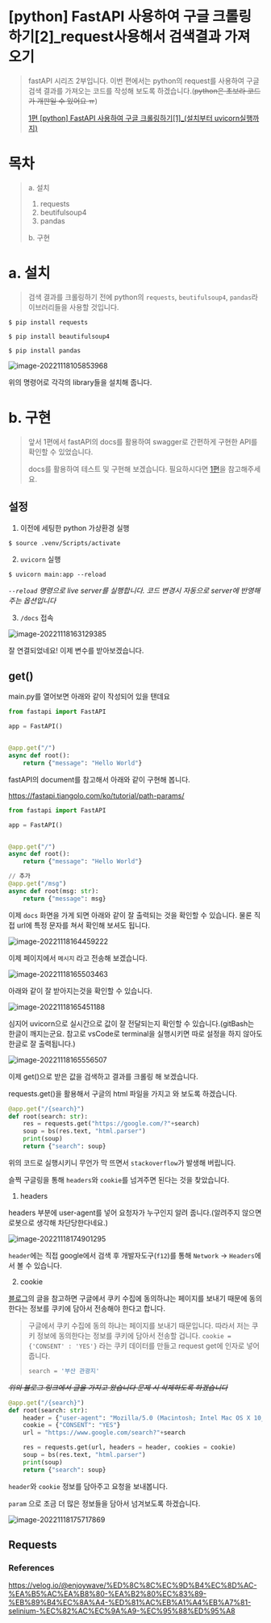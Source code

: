 # [python] FastAPI 사용하여 구글 크롤링하기[2]_request사용해서 검색결과 가져오기

> fastAPI 시리즈 2부입니다. 이번 편에서는 python의 request를 사용하여 구글 검색 결과를 가져오는 코드를 작성해 보도록 하겠습니다.(~~python은 초보라 코드가 개판일 수 있어요 ㅠ~~)  
>
> [1편 [python] FastAPI 사용하여 구글 크롤링하기[1]_(설치부터 uvicorn실행까지)](https://jjam89.tistory.com/257)

# 목차

> a. 설치
>
> 1. requests
> 2. beutifulsoup4
> 3. pandas
>
> b. 구현

# a. 설치

> 검색 결과를 크롤링하기 전에 python의 `requests`, `beutifulsoup4`, `pandas`라이브러리들을 사용할 것입니다.

```shell
$ pip install requests
```

```shell
$ pip install beautifulsoup4
```

```shell
$ pip install pandas
```

![image-20221118105853968](C:\Users\Eisen\Documents\GitHub\TIL\CS\Language\Interpreter\python\FastAPI[2].assets\image-20221118105853968.png)

위의 명령어로 각각의 library들을 설치해 줍니다.



# b. 구현

> 앞서 1편에서 fastAPI의 docs를 활용하여 swagger로 간편하게 구현한 API를 확인할 수 있었습니다.
>
> docs를 활용하여 테스트 및 구현해 보겠습니다. 필요하시다면 [1편](https://jjam89.tistory.com/257)을 참고해주세요.

## 설정

1. 이전에 세팅한 python 가상환경 실행

```shell
$ source .venv/Scripts/activate
```

2. `uvicorn` 실행

```shell
$ uvicorn main:app --reload
```

*`--reload` 명령으로 live server를 실행합니다. 코드 변경시 자동으로 server에 반영해 주는 옵션입니다*

3. `/docs` 접속

![image-20221118163129385](C:\Users\Eisen\Documents\GitHub\TIL\CS\Language\Interpreter\python\FastAPI[2].assets\image-20221118163129385.png)

잘 연결되었네요! 이제 변수를 받아보겠습니다.

## get()

main.py를 열어보면 아래와 같이 작성되어 있을 탠데요

```python
from fastapi import FastAPI

app = FastAPI()


@app.get("/")
async def root():
    return {"message": "Hello World"}

```

fastAPI의 document를 참고해서 아래와 같이 구현해 봅니다.

https://fastapi.tiangolo.com/ko/tutorial/path-params/

```python
from fastapi import FastAPI

app = FastAPI()


@app.get("/")
async def root():
    return {"message": "Hello World"}

// 추가
@app.get("/msg")
async def root(msg: str):
    return {"message": msg}

```

이제 `docs` 화면을 가게 되면 아래와 같이 잘 출력되는 것을 확인할 수 있습니다. 물론 직접 url에 특정 문자를 쳐서 확인해 보셔도 됩니다.

![image-20221118164459222](C:\Users\Eisen\Documents\GitHub\TIL\CS\Language\Interpreter\python\FastAPI[2].assets\image-20221118164459222.png)

이제 페이지에서 `메시지` 라고 전송해 보겠습니다.

![image-20221118165503463](C:\Users\Eisen\Documents\GitHub\TIL\CS\Language\Interpreter\python\FastAPI[2].assets\image-20221118165503463.png)

아래와 같이 잘 받아지는것을 확인할 수 있습니다.

![image-20221118165451188](C:\Users\Eisen\Documents\GitHub\TIL\CS\Language\Interpreter\python\FastAPI[2].assets\image-20221118165451188.png)

심지어 uvicorn으로 실시간으로 값이 잘 전달되는지 확인할 수 있습니다.(gitBash는 한글이 깨지는군요. 참고로 vsCode로 terminal을 실행시키면 따로 설정을 하지 않아도 한글로 잘 출력됩니다.)

![image-20221118165556507](C:\Users\Eisen\Documents\GitHub\TIL\CS\Language\Interpreter\python\FastAPI[2].assets\image-20221118165556507.png)

이제 get()으로 받은 값을 검색하고 결과를 크롤링 해 보겠습니다.

requests.get()을 활용해서 구글의 html 파일을 가지고 와 보도록 하겠습니다.

```python
@app.get("/{search}")
def root(search: str):
    res = requests.get("https://google.com/?"+search)
    soup = bs(res.text, "html.parser")
    print(soup)
    return {"search": soup}
```

위의 코드로 실행시키니 무언가 막 뜨면서 `stackoverflow`가 발생해 버립니다. 

슬쩍 구글링을 통해 `headers`와 `cookie`를 넘겨주면 된다는 것을 찾았습니다. 

1. headers

headers 부분에 user-agent를 넣어 요청자가 누구인지 알려 줍니다.(알려주지 않으면 로봇으로 생각해 차단당한다네요.)

![image-20221118174901295](C:\Users\Eisen\Documents\GitHub\TIL\CS\Language\Interpreter\python\FastAPI[2].assets\image-20221118174901295.png)

`header`에는 직접 google에서 검색 후 개발자도구(`f12`)를 통해 `Network` -> `Headers`에서 볼 수 있습니다.

2. cookie

[블로그](https://velog.io/@enjoywave/%ED%8C%8C%EC%9D%B4%EC%8D%AC-%EA%B5%AC%EA%B8%80-%EA%B2%80%EC%83%89-%EB%89%B4%EC%8A%A4-%ED%81%AC%EB%A1%A4%EB%A7%81-selinium-%EC%82%AC%EC%9A%A9-%EC%95%88%ED%95%A8)의 글을 참고하면 구글에서 쿠키 수집에 동의하냐는 페이지를 보내기 때문에 동의한다는 정보를 쿠키에 담아서 전송해야 한다고 합니다.

> 구글에서 쿠키 수집에 동의 하냐는 페이지를 보내기 때문입니다. 따라서 저는 쿠키 정보에 동의한다는 정보를 쿠키에 담아서 전송할 겁니다. `cookie = {'CONSENT' : 'YES'}` 라는 쿠키 데이터를 만들고 request get에 인자로 넣어줍니다.
>
> ```python
> search = '부산 관광지'
> ```

~~*위의 블로그 링크에서 글을 가지고 왔습니다 문제 시 삭제하도록 하겠습니다*~~

```python
@app.get("/{search}")
def root(search: str):
    header = {"user-agent": "Mozilla/5.0 (Macintosh; Intel Mac OS X 10_15_7) AppleWebKit/537.36 (KHTML, like Gecko) Chrome/106.0.0.0 Safari/537.36"}
    cookie = {"CONSENT": "YES"}
    url = "https://www.google.com/search?"+search

    res = requests.get(url, headers = header, cookies = cookie)
    soup = bs(res.text, "html.parser")
    print(soup)
    return {"search": soup}
```

`header`와 `cookie` 정보를 담아주고 요청을 보내봅니다.



`param` 으로 조금 더 많은 정보들을 담아서 넘겨보도록 하겠습니다.





![image-20221118175717869](C:\Users\Eisen\Documents\GitHub\TIL\CS\Language\Interpreter\python\FastAPI[2].assets\image-20221118175717869.png)



## Requests





### References

https://velog.io/@enjoywave/%ED%8C%8C%EC%9D%B4%EC%8D%AC-%EA%B5%AC%EA%B8%80-%EA%B2%80%EC%83%89-%EB%89%B4%EC%8A%A4-%ED%81%AC%EB%A1%A4%EB%A7%81-selinium-%EC%82%AC%EC%9A%A9-%EC%95%88%ED%95%A8







